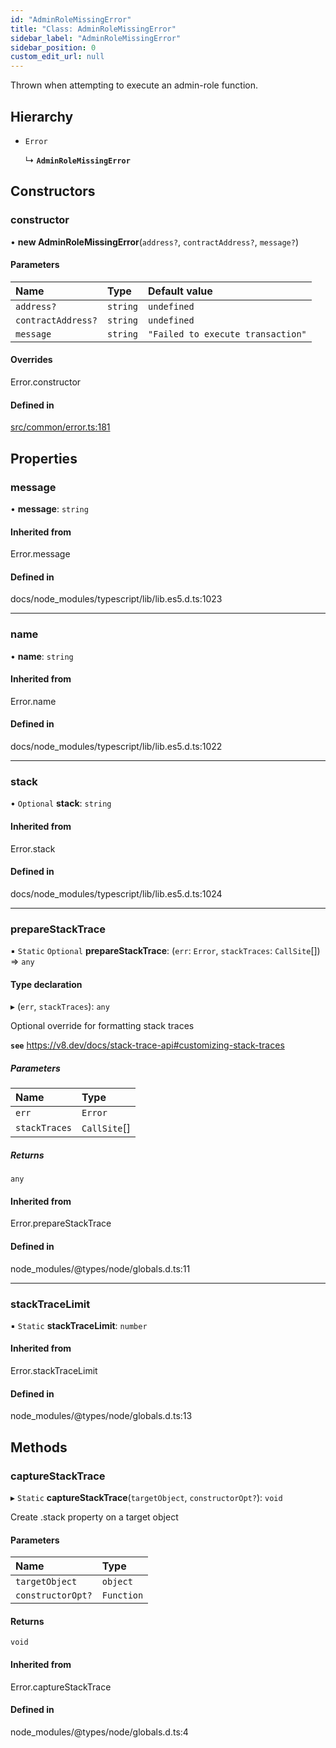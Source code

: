 ```yaml
---
id: "AdminRoleMissingError"
title: "Class: AdminRoleMissingError"
sidebar_label: "AdminRoleMissingError"
sidebar_position: 0
custom_edit_url: null
---
```


Thrown when attempting to execute an admin-role function.

## Hierarchy

- `Error`

  ↳ **`AdminRoleMissingError`**

## Constructors

### constructor

• **new AdminRoleMissingError**(`address?`, `contractAddress?`, `message?`)

#### Parameters

| Name               | Type     | Default value                     |
| :----------------- | :------- | :-------------------------------- |
| `address?`         | `string` | `undefined`                       |
| `contractAddress?` | `string` | `undefined`                       |
| `message`          | `string` | `"Failed to execute transaction"` |

#### Overrides

Error.constructor

#### Defined in

[src/common/error.ts:181](https://github.com/PrasoonPratham/nftlabs-sdk-ts/blob/68c3596/src/common/error.ts#L181)

## Properties

### message

• **message**: `string`

#### Inherited from

Error.message

#### Defined in

docs/node_modules/typescript/lib/lib.es5.d.ts:1023

---

### name

• **name**: `string`

#### Inherited from

Error.name

#### Defined in

docs/node_modules/typescript/lib/lib.es5.d.ts:1022

---

### stack

• `Optional` **stack**: `string`

#### Inherited from

Error.stack

#### Defined in

docs/node_modules/typescript/lib/lib.es5.d.ts:1024

---

### prepareStackTrace

▪ `Static` `Optional` **prepareStackTrace**: (`err`: `Error`, `stackTraces`: `CallSite`[]) => `any`

#### Type declaration

▸ (`err`, `stackTraces`): `any`

Optional override for formatting stack traces

**`see`** https://v8.dev/docs/stack-trace-api#customizing-stack-traces

##### Parameters

| Name          | Type         |
| :------------ | :----------- |
| `err`         | `Error`      |
| `stackTraces` | `CallSite`[] |

##### Returns

`any`

#### Inherited from

Error.prepareStackTrace

#### Defined in

node_modules/@types/node/globals.d.ts:11

---

### stackTraceLimit

▪ `Static` **stackTraceLimit**: `number`

#### Inherited from

Error.stackTraceLimit

#### Defined in

node_modules/@types/node/globals.d.ts:13

## Methods

### captureStackTrace

▸ `Static` **captureStackTrace**(`targetObject`, `constructorOpt?`): `void`

Create .stack property on a target object

#### Parameters

| Name              | Type       |
| :---------------- | :--------- |
| `targetObject`    | `object`   |
| `constructorOpt?` | `Function` |

#### Returns

`void`

#### Inherited from

Error.captureStackTrace

#### Defined in

node_modules/@types/node/globals.d.ts:4
